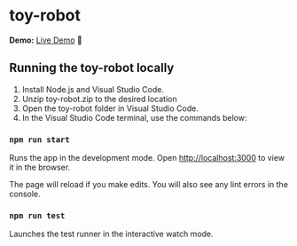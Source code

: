 # toy-robot

**Demo:** [Live Demo](http://danwoods89.github.io/toy-robot) :rocket:

## Running the toy-robot locally

1. Install Node.js and Visual Studio Code.
1. Unzip toy-robot.zip to the desired location
1. Open the toy-robot folder in Visual Studio Code.
1. In the Visual Studio Code terminal, use the commands below:

### `npm run start`

Runs the app in the development mode.
Open [http://localhost:3000](http://localhost:3000) to view it in the browser.

The page will reload if you make edits.
You will also see any lint errors in the console.

### `npm run test`

Launches the test runner in the interactive watch mode.

